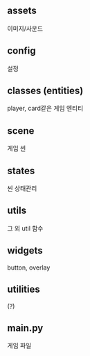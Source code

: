 ## assets

이미지/사운드

## config

설정

## classes (entities)

player, card같은 게임 엔티티

## scene

게임 씬

## states

씬 상태관리

## utils

그 외 util 함수

## widgets

button, overlay

## utilities

(?)

## main.py

게임 파일
